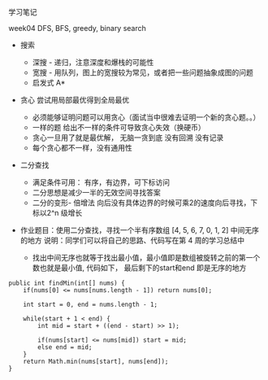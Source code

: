 学习笔记

week04 DFS, BFS, greedy, binary search


+ 搜索
    - 深搜 - 递归，注意深度和爆栈的可能性
    - 宽搜 - 用队列，图上的宽搜较为常见，或者把一些问题抽象成图的问题
    - 启发式 A*
+ 贪心  尝试用局部最优得到全局最优
    - 必须能够证明问题可以用贪心（面试当中很难去证明一个新的贪心题。。）
    - 一样的题 给出不一样的条件可导致贪心失效（换硬币）
    - 贪心一旦用了就是最优解， 无脑一贪到底 没有回溯 没有记录
    - 每个贪心都不一样，没有通用性
+ 二分查找
    - 满足条件可用： 有序，有边界，可下标访问
    - 二分思想是减少一半的无效空间寻找答案
    - 二分的变形- 倍增法 向后没有具体边界的时候可乘2的速度向后寻找，下标以2^n 级增长


+ 作业题目：使用二分查找，寻找一个半有序数组 [4, 5, 6, 7, 0, 1, 2] 中间无序的地方
说明：同学们可以将自己的思路、代码写在第 4 周的学习总结中
    - 找出中间无序也就等于找出最小值，最小值即是数组被旋转之前的第一个数也就是最小值, 代码如下， 最后剩下的start和end 即是无序的地方
```
public int findMin(int[] nums) {
    if(nums[0] <= nums[nums.length - 1]) return nums[0];
    
    int start = 0, end = nums.length - 1;
    
    while(start + 1 < end) {
        int mid = start + ((end - start) >> 1);
        
        if(nums[start] <= nums[mid]) start = mid;
        else end = mid;
    }
    return Math.min(nums[start], nums[end]);
}
```